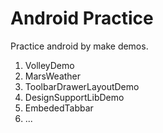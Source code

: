 # Android Practice

Practice android by make demos.

1. VolleyDemo
2. MarsWeather
3. ToolbarDrawerLayoutDemo
4. DesignSupportLibDemo
5. EmbededTabbar
6. ...
